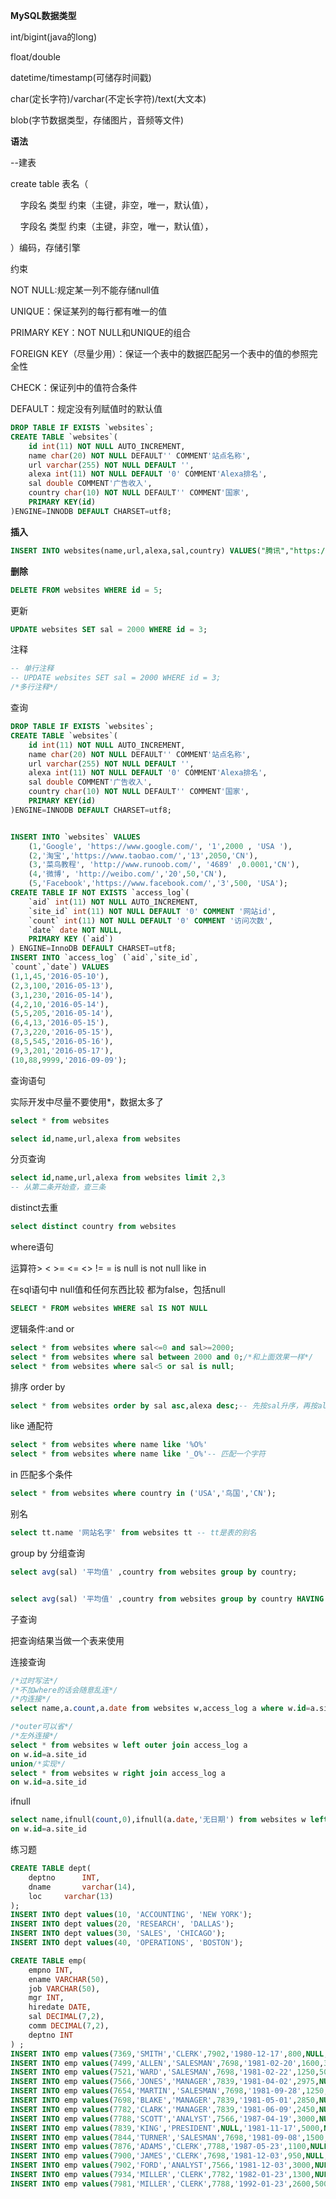 **MySQL数据类型**

int/bigint(java的long)

float/double

datetime/timestamp(可储存时间戳)

char(定长字符)/varchar(不定长字符)/text(大文本)

blob(字节数据类型，存储图片，音频等文件)

**语法**

--建表

create table 表名（

    字段名 类型 约束（主键，非空，唯一，默认值），

    字段名 类型 约束（主键，非空，唯一，默认值），

）编码，存储引擎

约束

NOT NULL:规定某一列不能存储null值

UNIQUE：保证某列的每行都有唯一的值

PRIMARY KEY：NOT NULL和UNIQUE的组合

FOREIGN KEY（尽量少用）：保证一个表中的数据匹配另一个表中的值的参照完全性

CHECK：保证列中的值符合条件

DEFAULT：规定没有列赋值时的默认值

```sql
DROP TABLE IF EXISTS `websites`;
CREATE TABLE `websites`(
    id int(11) NOT NULL AUTO_INCREMENT,
    name char(20) NOT NULL DEFAULT'' COMMENT'站点名称',
    url varchar(255) NOT NULL DEFAULT '',
    alexa int(11) NOT NULL DEFAULT '0' COMMENT'Alexa排名',
    sal double COMMENT'广告收入',
    country char(10) NOT NULL DEFAULT'' COMMENT'国家',
    PRIMARY KEY(id)
)ENGINE=INNODB DEFAULT CHARSET=utf8;
```

**插入**

```sql
INSERT INTO websites(name,url,alexa,sal,country) VALUES("腾讯","https://www.qq.com",18,1000,'CN');
```

**删除**

```sql
DELETE FROM websites WHERE id = 5;
```

更新

```sql
UPDATE websites SET sal = 2000 WHERE id = 3;
```

注释

```sql
-- 单行注释
-- UPDATE websites SET sal = 2000 WHERE id = 3;
/*多行注释*/
```

查询

```sql
DROP TABLE IF EXISTS `websites`;
CREATE TABLE `websites`(
    id int(11) NOT NULL AUTO_INCREMENT,
    name char(20) NOT NULL DEFAULT'' COMMENT'站点名称',
    url varchar(255) NOT NULL DEFAULT '',
    alexa int(11) NOT NULL DEFAULT '0' COMMENT'Alexa排名',
    sal double COMMENT'广告收入',
    country char(10) NOT NULL DEFAULT'' COMMENT'国家',
    PRIMARY KEY(id)
)ENGINE=INNODB DEFAULT CHARSET=utf8;


INSERT INTO `websites` VALUES
    (1,'Google', 'https://www.google.com/', '1',2000 , 'USA '),
    (2,'淘宝','https://www.taobao.com/','13',2050,'CN'),
    (3,'菜鸟教程', 'http://www.runoob.com/', '4689' ,0.0001,'CN'),
    (4,'微博', 'http://weibo.com/','20',50,'CN'),
    (5,'Facebook','https://www.facebook.com/','3',500, 'USA');
CREATE TABLE IF NOT EXISTS `access_log`(
    `aid` int(11) NOT NULL AUTO_INCREMENT,
    `site_id` int(11) NOT NULL DEFAULT '0' COMMENT '网站id',
    `count` int(11) NOT NULL DEFAULT '0' COMMENT '访问次数',
    `date` date NOT NULL,
    PRIMARY KEY (`aid`)
) ENGINE=InnoDB DEFAULT CHARSET=utf8;
INSERT INTO `access_log` (`aid`,`site_id`,
`count`,`date`) VALUES
(1,1,45,'2016-05-10'),
(2,3,100,'2016-05-13'),
(3,1,230,'2016-05-14'),
(4,2,10,'2016-05-14'),
(5,5,205,'2016-05-14'),
(6,4,13,'2016-05-15'),
(7,3,220,'2016-05-15'),
(8,5,545,'2016-05-16'),
(9,3,201,'2016-05-17'),
(10,88,9999,'2016-09-09');
```

查询语句

实际开发中尽量不要使用*，数据太多了

```sql
select * from websites

select id,name,url,alexa from websites
```

分页查询

```sql
select id,name,url,alexa from websites limit 2,3
-- 从第二条开始查，查三条
```

distinct去重

```sql
select distinct country from websites
```

where语句

运算符>   <   >=    <=    <>    !=    =     is null   is not   null like in

在sql语句中 null值和任何东西比较 都为false，包括null

```sql
SELECT * FROM websites WHERE sal IS NOT NULL 
```

逻辑条件:and or

```sql
select * from websites where sal<=0 and sal>=2000;
select * from websites where sal between 2000 and 0;/*和上面效果一样*/
select * from websites where sal<5 or sal is null;
```

排序 order by

```sql
select * from websites order by sal asc,alexa desc;-- 先按sal升序，再按alexa降序
```

like 通配符

```sql
select * from websites where name like '%O%'
select * from websites where name like '_O%'-- 匹配一个字符
```

in 匹配多个条件

```sql
select * from websites where country in ('USA','鸟国','CN');
```

别名

```sql
select tt.name '网站名字' from websites tt -- tt是表的别名
```

group by 分组查询

```sql
select avg(sal) '平均值' ,country from websites group by country;


select avg(sal) '平均值' ,country from websites group by country HAVING 平均值 > 1200;-- 不能用where，只能用having;
```

子查询

把查询结果当做一个表来使用

连接查询

```sql
/*过时写法*/
/*不加where的话会随意乱连*/
/*内连接*/
select name,a.count,a.date from websites w,access_log a where w.id=a.site_id

/*outer可以省*/
/*左外连接*/
select * from websites w left outer join access_log a
on w.id=a.site_id
union/*实现*/
select * from websites w right join access_log a
on w.id=a.site_id
```

ifnull

```sql
select name,ifnull(count,0),ifnull(a.date,'无日期') from websites w left outer join access_log a
on w.id=a.site_id

```



练习题

```sql
CREATE TABLE dept(
	deptno		INT,
	dname		varchar(14),
	loc		varchar(13)
);
INSERT INTO dept values(10, 'ACCOUNTING', 'NEW YORK');
INSERT INTO dept values(20, 'RESEARCH', 'DALLAS');
INSERT INTO dept values(30, 'SALES', 'CHICAGO');
INSERT INTO dept values(40, 'OPERATIONS', 'BOSTON');

CREATE TABLE emp(
	empno INT,
	ename VARCHAR(50),
	job VARCHAR(50),
	mgr	INT,
	hiredate DATE,
	sal	DECIMAL(7,2),
	comm DECIMAL(7,2),
	deptno INT
) ;
INSERT INTO emp values(7369,'SMITH','CLERK',7902,'1980-12-17',800,NULL,20);
INSERT INTO emp values(7499,'ALLEN','SALESMAN',7698,'1981-02-20',1600,300,30);
INSERT INTO emp values(7521,'WARD','SALESMAN',7698,'1981-02-22',1250,500,30);
INSERT INTO emp values(7566,'JONES','MANAGER',7839,'1981-04-02',2975,NULL,20);
INSERT INTO emp values(7654,'MARTIN','SALESMAN',7698,'1981-09-28',1250,1400,30);
INSERT INTO emp values(7698,'BLAKE','MANAGER',7839,'1981-05-01',2850,NULL,30);
INSERT INTO emp values(7782,'CLARK','MANAGER',7839,'1981-06-09',2450,NULL,10);
INSERT INTO emp values(7788,'SCOTT','ANALYST',7566,'1987-04-19',3000,NULL,20);
INSERT INTO emp values(7839,'KING','PRESIDENT',NULL,'1981-11-17',5000,NULL,10);
INSERT INTO emp values(7844,'TURNER','SALESMAN',7698,'1981-09-08',1500,0,30);
INSERT INTO emp values(7876,'ADAMS','CLERK',7788,'1987-05-23',1100,NULL,20);
INSERT INTO emp values(7900,'JAMES','CLERK',7698,'1981-12-03',950,NULL,30);
INSERT INTO emp values(7902,'FORD','ANALYST',7566,'1981-12-03',3000,NULL,20);
INSERT INTO emp values(7934,'MILLER','CLERK',7782,'1982-01-23',1300,NULL,10);
INSERT INTO emp values(7981,'MILLER','CLERK',7788,'1992-01-23',2600,500,20);

```
